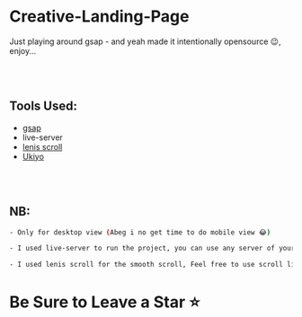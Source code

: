 # Creative-Landing-Page
Just playing around gsap - and yeah made it intentionally opensource 😉, enjoy...

<br />
<br />

## Tools Used:
- [gsap](https://gsap.com/)
- live-server
- [lenis scroll](https://github.com/studio-freight/lenis)
- [Ukiyo](https://github.com/yitengjun/ukiyo-js)

<br />
<br />

## NB:

```bash
- Only for desktop view (Abeg i no get time to do mobile view 😂)

- I used live-server to run the project, you can use any server of your choice

- I used lenis scroll for the smooth scroll, Feel free to use scroll library of your own choice, just create a branch of it and make a pull request.
```


# Be Sure to Leave a Star ⭐

